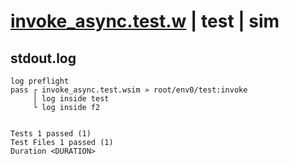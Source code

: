 # [invoke_async.test.w](../../../../../../examples/tests/sdk_tests/function/invoke_async.test.w) | test | sim

## stdout.log
```log
log preflight
pass ┌ invoke_async.test.wsim » root/env0/test:invoke
     │ log inside test
     └ log inside f2
 
 
Tests 1 passed (1)
Test Files 1 passed (1)
Duration <DURATION>
```

